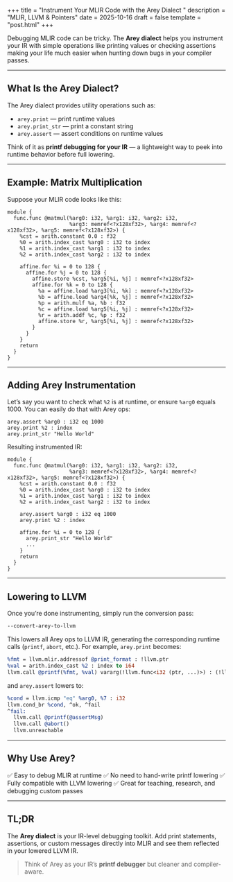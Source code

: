 +++
title = "Instrument Your MLIR Code with the Arey Dialect "
description = "MLIR, LLVM & Pointers"
date = 2025-10-16
draft = false
template = "post.html"
+++


Debugging MLIR code can be tricky. The **Arey dialect** helps you instrument your IR with simple operations like printing values or checking assertions making your life much easier when hunting down bugs in your compiler passes.

---

## What Is the Arey Dialect?

The Arey dialect provides utility operations such as:

* `arey.print` — print runtime values
* `arey.print_str` — print a constant string
* `arey.assert` — assert conditions on runtime values

Think of it as **printf debugging for your IR** — a lightweight way to peek into runtime behavior before full lowering.

---

## Example: Matrix Multiplication

Suppose your MLIR code looks like this:

```mlir
module {
  func.func @matmul(%arg0: i32, %arg1: i32, %arg2: i32,
                    %arg3: memref<?x128xf32>, %arg4: memref<?x128xf32>, %arg5: memref<?x128xf32>) {
    %cst = arith.constant 0.0 : f32
    %0 = arith.index_cast %arg0 : i32 to index
    %1 = arith.index_cast %arg1 : i32 to index
    %2 = arith.index_cast %arg2 : i32 to index

    affine.for %i = 0 to 128 {
      affine.for %j = 0 to 128 {
        affine.store %cst, %arg5[%i, %j] : memref<?x128xf32>
        affine.for %k = 0 to 128 {
          %a = affine.load %arg3[%i, %k] : memref<?x128xf32>
          %b = affine.load %arg4[%k, %j] : memref<?x128xf32>
          %p = arith.mulf %a, %b : f32
          %c = affine.load %arg5[%i, %j] : memref<?x128xf32>
          %r = arith.addf %c, %p : f32
          affine.store %r, %arg5[%i, %j] : memref<?x128xf32>
        }
      }
    }
    return
  }
}
```

---

## Adding Arey Instrumentation

Let’s say you want to check what `%2` is at runtime, or ensure `%arg0` equals 1000.
You can easily do that with Arey ops:

```mlir
arey.assert %arg0 : i32 eq 1000
arey.print %2 : index
arey.print_str "Hello World"
```

Resulting instrumented IR:

```mlir
module {
  func.func @matmul(%arg0: i32, %arg1: i32, %arg2: i32,
                    %arg3: memref<?x128xf32>, %arg4: memref<?x128xf32>, %arg5: memref<?x128xf32>) {
    %cst = arith.constant 0.0 : f32
    %0 = arith.index_cast %arg0 : i32 to index
    %1 = arith.index_cast %arg1 : i32 to index
    %2 = arith.index_cast %arg2 : i32 to index

    arey.assert %arg0 : i32 eq 1000
    arey.print %2 : index

    affine.for %i = 0 to 128 {
      arey.print_str "Hello World"
      ...
    }
    return
  }
}
```

---

## Lowering to LLVM

Once you’re done instrumenting, simply run the conversion pass:

```bash
--convert-arey-to-llvm
```

This lowers all Arey ops to LLVM IR, generating the corresponding runtime calls (`printf`, `abort`, etc.).
For example, `arey.print` becomes:

```llvm
%fmt = llvm.mlir.addressof @print_format : !llvm.ptr
%val = arith.index_cast %2 : index to i64
llvm.call @printf(%fmt, %val) vararg(!llvm.func<i32 (ptr, ...)>) : (!llvm.ptr, i64) -> i32
```

and `arey.assert` lowers to:

```llvm
%cond = llvm.icmp "eq" %arg0, %7 : i32
llvm.cond_br %cond, ^ok, ^fail
^fail:
  llvm.call @printf(@assertMsg)
  llvm.call @abort()
  llvm.unreachable
```

---

## Why Use Arey?

✅ Easy to debug MLIR at runtime
✅ No need to hand-write printf lowering
✅ Fully compatible with LLVM lowering
✅ Great for teaching, research, and debugging custom passes

---

## TL;DR

The **Arey dialect** is your IR-level debugging toolkit.
Add print statements, assertions, or custom messages directly into MLIR and see them reflected in your lowered LLVM IR.

> Think of Arey as your IR’s **printf debugger** but cleaner and compiler-aware.

